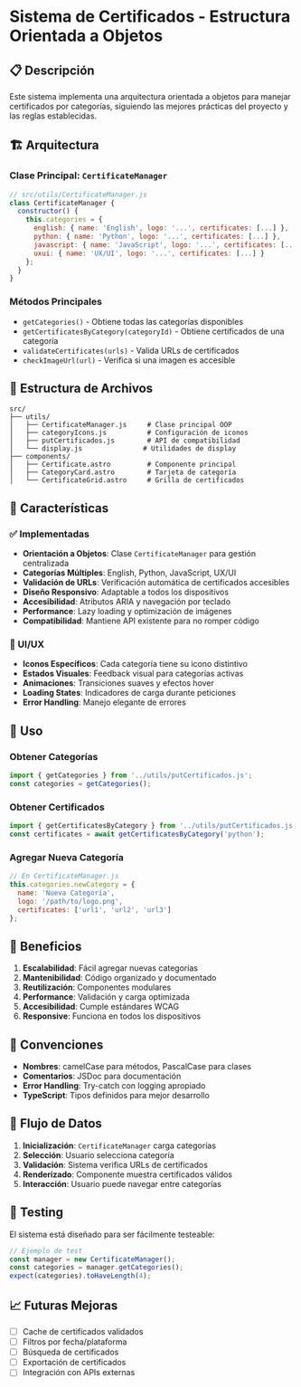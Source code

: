 # Sistema de Certificados - Estructura Orientada a Objetos

## 📋 Descripción

Este sistema implementa una arquitectura orientada a objetos para manejar certificados por categorías, siguiendo las mejores prácticas del proyecto y las reglas establecidas.

## 🏗️ Arquitectura

### Clase Principal: `CertificateManager`

```javascript
// src/utils/CertificateManager.js
class CertificateManager {
  constructor() {
    this.categories = {
      english: { name: 'English', logo: '...', certificates: [...] },
      python: { name: 'Python', logo: '...', certificates: [...] },
      javascript: { name: 'JavaScript', logo: '...', certificates: [...] },
      uxui: { name: 'UX/UI', logo: '...', certificates: [...] }
    };
  }
}
```

### Métodos Principales

- `getCategories()` - Obtiene todas las categorías disponibles
- `getCertificatesByCategory(categoryId)` - Obtiene certificados de una categoría
- `validateCertificates(urls)` - Valida URLs de certificados
- `checkImageUrl(url)` - Verifica si una imagen es accesible

## 📁 Estructura de Archivos

```
src/
├── utils/
│   ├── CertificateManager.js     # Clase principal OOP
│   ├── categoryIcons.js          # Configuración de iconos
│   ├── putCertificados.js        # API de compatibilidad
│   └── display.js               # Utilidades de display
├── components/
│   ├── Certificate.astro         # Componente principal
│   ├── CategoryCard.astro        # Tarjeta de categoría
│   └── CertificateGrid.astro     # Grilla de certificados
```

## 🎯 Características

### ✅ Implementadas

- **Orientación a Objetos**: Clase `CertificateManager` para gestión centralizada
- **Categorías Múltiples**: English, Python, JavaScript, UX/UI
- **Validación de URLs**: Verificación automática de certificados accesibles
- **Diseño Responsivo**: Adaptable a todos los dispositivos
- **Accesibilidad**: Atributos ARIA y navegación por teclado
- **Performance**: Lazy loading y optimización de imágenes
- **Compatibilidad**: Mantiene API existente para no romper código

### 🎨 UI/UX

- **Iconos Específicos**: Cada categoría tiene su icono distintivo
- **Estados Visuales**: Feedback visual para categorías activas
- **Animaciones**: Transiciones suaves y efectos hover
- **Loading States**: Indicadores de carga durante peticiones
- **Error Handling**: Manejo elegante de errores

## 🔧 Uso

### Obtener Categorías
```javascript
import { getCategories } from '../utils/putCertificados.js';
const categories = getCategories();
```

### Obtener Certificados
```javascript
import { getCertificatesByCategory } from '../utils/putCertificados.js';
const certificates = await getCertificatesByCategory('python');
```

### Agregar Nueva Categoría
```javascript
// En CertificateManager.js
this.categories.newCategory = {
  name: 'Nueva Categoría',
  logo: '/path/to/logo.png',
  certificates: ['url1', 'url2', 'url3']
};
```

## 🚀 Beneficios

1. **Escalabilidad**: Fácil agregar nuevas categorías
2. **Mantenibilidad**: Código organizado y documentado
3. **Reutilización**: Componentes modulares
4. **Performance**: Validación y carga optimizada
5. **Accesibilidad**: Cumple estándares WCAG
6. **Responsive**: Funciona en todos los dispositivos

## 📝 Convenciones

- **Nombres**: camelCase para métodos, PascalCase para clases
- **Comentarios**: JSDoc para documentación
- **Error Handling**: Try-catch con logging apropiado
- **TypeScript**: Tipos definidos para mejor desarrollo

## 🔄 Flujo de Datos

1. **Inicialización**: `CertificateManager` carga categorías
2. **Selección**: Usuario selecciona categoría
3. **Validación**: Sistema verifica URLs de certificados
4. **Renderizado**: Componente muestra certificados válidos
5. **Interacción**: Usuario puede navegar entre categorías

## 🧪 Testing

El sistema está diseñado para ser fácilmente testeable:

```javascript
// Ejemplo de test
const manager = new CertificateManager();
const categories = manager.getCategories();
expect(categories).toHaveLength(4);
```

## 📈 Futuras Mejoras

- [ ] Cache de certificados validados
- [ ] Filtros por fecha/plataforma
- [ ] Búsqueda de certificados
- [ ] Exportación de certificados
- [ ] Integración con APIs externas 